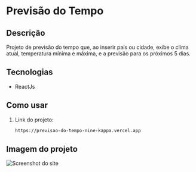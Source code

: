 # Previsão do Tempo

## Descrição

Projeto de previsão do tempo que, ao inserir país ou cidade, exibe o clima atual, temperatura mínima e máxima, e a previsão para os próximos 5 dias.

## Tecnologias

- ReactJs

## Como usar

1. Link do projeto:
   ```bash
   https://previsao-do-tempo-nine-kappa.vercel.app

## Imagem do projeto
   
![Screenshot do site](./src/assets/imagemSite.png)
